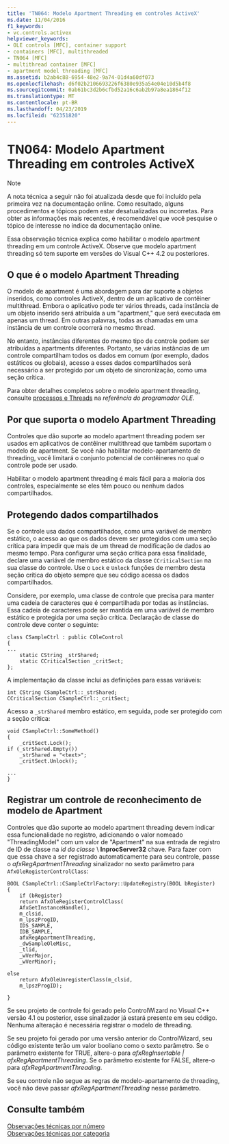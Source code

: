 ```yaml
---
title: 'TN064: Modelo Apartment Threading em controles ActiveX'
ms.date: 11/04/2016
f1_keywords:
- vc.controls.activex
helpviewer_keywords:
- OLE controls [MFC], container support
- containers [MFC], multithreaded
- TN064 [MFC]
- multithread container [MFC]
- apartment model threading [MFC]
ms.assetid: b2ab4c88-6954-48e2-9a74-01d4a60df073
ms.openlocfilehash: d6f02b2106693226f6380e935a54e04e10d5b4f8
ms.sourcegitcommit: 0ab61bc3d2b6cfbd52a16c6ab2b97a8ea1864f12
ms.translationtype: MT
ms.contentlocale: pt-BR
ms.lasthandoff: 04/23/2019
ms.locfileid: "62351820"
---
```

# <a name="tn064-apartment-model-threading-in-activex-controls"></a>TN064: Modelo Apartment Threading em controles ActiveX

> [!NOTE]
>  A nota técnica a seguir não foi atualizada desde que foi incluído pela primeira vez na documentação online. Como resultado, alguns procedimentos e tópicos podem estar desatualizadas ou incorretas. Para obter as informações mais recentes, é recomendável que você pesquise o tópico de interesse no índice da documentação online.

Essa observação técnica explica como habilitar o modelo apartment threading em um controle ActiveX. Observe que modelo apartment threading só tem suporte em versões do Visual C++ 4.2 ou posteriores.

## <a name="what-is-apartment-model-threading"></a>O que é o modelo Apartment Threading

O modelo de apartment é uma abordagem para dar suporte a objetos inseridos, como controles ActiveX, dentro de um aplicativo de contêiner multithread. Embora o aplicativo pode ter vários threads, cada instância de um objeto inserido será atribuída a um "apartment," que será executada em apenas um thread. Em outras palavras, todas as chamadas em uma instância de um controle ocorrerá no mesmo thread.

No entanto, instâncias diferentes do mesmo tipo de controle podem ser atribuídas a apartments diferentes. Portanto, se várias instâncias de um controle compartilham todos os dados em comum (por exemplo, dados estáticos ou globais), acesso a esses dados compartilhados será necessário a ser protegido por um objeto de sincronização, como uma seção crítica.

Para obter detalhes completos sobre o modelo apartment threading, consulte [processos e Threads](/windows/desktop/ProcThread/processes-and-threads) na *referência do programador OLE*.

## <a name="why-support-apartment-model-threading"></a>Por que suporta o modelo Apartment Threading

Controles que dão suporte ao modelo apartment threading podem ser usados em aplicativos de contêiner multithread que também suportam o modelo de apartment. Se você não habilitar modelo-apartamento de threading, você limitará o conjunto potencial de contêineres no qual o controle pode ser usado.

Habilitar o modelo apartment threading é mais fácil para a maioria dos controles, especialmente se eles têm pouco ou nenhum dados compartilhados.

## <a name="protecting-shared-data"></a>Protegendo dados compartilhados

Se o controle usa dados compartilhados, como uma variável de membro estático, o acesso ao que os dados devem ser protegidos com uma seção crítica para impedir que mais de um thread de modificação de dados ao mesmo tempo. Para configurar uma seção crítica para essa finalidade, declare uma variável de membro estático da classe `CCriticalSection` na sua classe do controle. Use o `Lock` e `Unlock` funções de membro desta seção crítica do objeto sempre que seu código acessa os dados compartilhados.

Considere, por exemplo, uma classe de controle que precisa para manter uma cadeia de caracteres que é compartilhada por todas as instâncias. Essa cadeia de caracteres pode ser mantida em uma variável de membro estático e protegida por uma seção crítica. Declaração de classe do controle deve conter o seguinte:

```
class CSampleCtrl : public COleControl
{
...
    static CString _strShared;
    static CCriticalSection _critSect;
};
```

A implementação da classe inclui as definições para essas variáveis:

```
int CString CSampleCtrl::_strShared;
CCriticalSection CSampleCtrl::_critSect;
```

Acesso a `_strShared` membro estático, em seguida, pode ser protegido com a seção crítica:

```
void CSampleCtrl::SomeMethod()
{
    _critSect.Lock();
if (_strShared.Empty())
    _strShared = "<text>";
    _critSect.Unlock();

...
}
```

## <a name="registering-an-apartment-model-aware-control"></a>Registrar um controle de reconhecimento de modelo de Apartment

Controles que dão suporte ao modelo apartment threading devem indicar essa funcionalidade no registro, adicionando o valor nomeado "ThreadingModel" com um valor de "Apartment" na sua entrada de registro de ID de classe na *id da classe* \\ **InprocServer32** chave. Para fazer com que essa chave a ser registrado automaticamente para seu controle, passe o *afxRegApartmentThreading* sinalizador no sexto parâmetro para `AfxOleRegisterControlClass`:

```
BOOL CSampleCtrl::CSampleCtrlFactory::UpdateRegistry(BOOL bRegister)
{
    if (bRegister)
    return AfxOleRegisterControlClass(
    AfxGetInstanceHandle(),
    m_clsid,
    m_lpszProgID,
    IDS_SAMPLE,
    IDB_SAMPLE,
    afxRegApartmentThreading,
    _dwSampleOleMisc,
    _tlid,
    _wVerMajor,
    _wVerMinor);

else
    return AfxOleUnregisterClass(m_clsid,
    m_lpszProgID);

}
```

Se seu projeto de controle foi gerado pelo ControlWizard no Visual C++ versão 4.1 ou posterior, esse sinalizador já estará presente em seu código. Nenhuma alteração é necessária registrar o modelo de threading.

Se seu projeto foi gerado por uma versão anterior do ControlWizard, seu código existente terão um valor booliano como o sexto parâmetro. Se o parâmetro existente for TRUE, altere-o para *afxRegInsertable | afxRegApartmentThreading*. Se o parâmetro existente for FALSE, altere-o para *afxRegApartmentThreading*.

Se seu controle não segue as regras de modelo-apartamento de threading, você não deve passar *afxRegApartmentThreading* nesse parâmetro.

## <a name="see-also"></a>Consulte também

[Observações técnicas por número](../mfc/technical-notes-by-number.md)<br/>
[Observações técnicas por categoria](../mfc/technical-notes-by-category.md)
